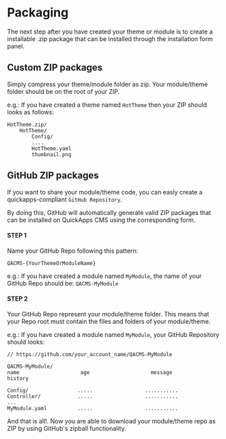 Packaging
=========

The next step after you have created your theme or module is to create a installable .zip package that can be installed through the installation form panel.


Custom ZIP packages
-------------------

Simply compress your theme/module folder as zip. Your module/theme folder should be on the root of your ZIP.

e.g.: If you have created a theme named `HotTheme` then your ZIP should looks as follows:

    HotTheme.zip/
        HotTheme/
            Config/
            ....
            HotTheme.yaml
            thumbnail.png


GitHub ZIP packages
-------------------

If you want to share your module/theme code, you can easly create a quickapps-compliant `GitHub Repository`.

By doing this, GitHub will automatically generate valid ZIP packages that can be installed on QuickApps CMS using the corresponding form.

#### STEP 1
Name your GitHub Repo following this pattern:

    QACMS-{YourThemeOrModuleName}

e.g.: If you have created a module named `MyModule`, the name of your GitHub Repo should be: `QACMS-MyModule`


#### STEP 2
Your GitHub Repo represent your module/theme folder. This means that your Repo root must contain the files and folders of your module/theme.

e.g.: If you have created a module named `MyModule`, your GitHub Repository should looks:

    // https://github.com/your_account_name/QACMS-MyModule

    QACMS-MyModule/ 
    name                    age                    message                    history

    Config/                .....                 ...........
    Controller/            .....                 ...........
    ...
    MyModule.yaml          .....                 ...........


And that is all!. Now you are able to download your module/theme repo as ZIP by using GitHub's zipball functionality.